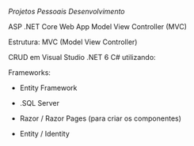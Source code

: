 *Projetos Pessoais Desenvolvimento*

ASP .NET Core Web App Model View Controller (MVC)

Estrutura: MVC (Model View Controller)

CRUD em Visual Studio .NET 6 C# utilizando:

Frameworks:
- Entity Framework
- .SQL Server

- Razor / Razor Pages (para criar os componentes)

- Entity / Identity
